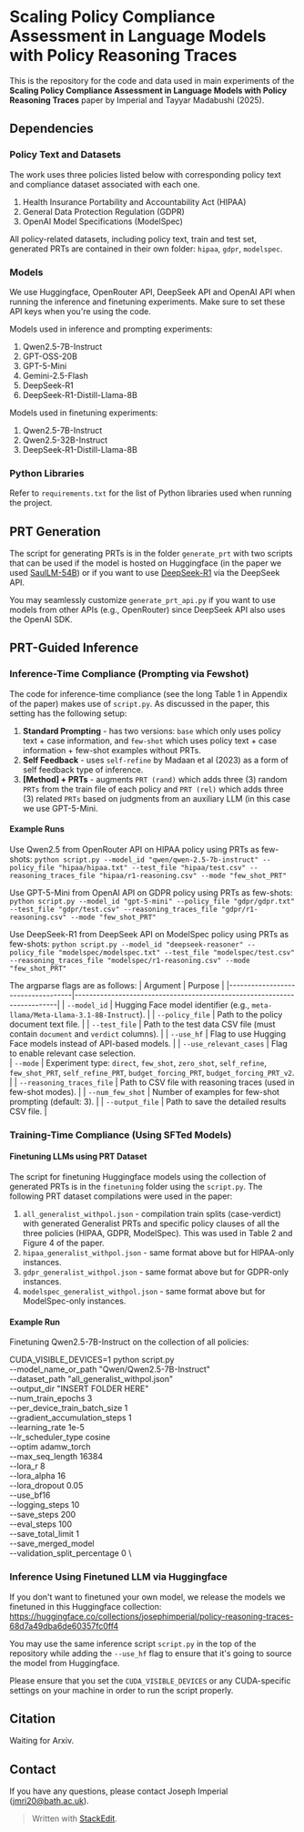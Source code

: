 # Scaling Policy Compliance Assessment in Language Models with Policy Reasoning Traces

This is the repository for the code and data used in main experiments of the **Scaling Policy Compliance Assessment in Language Models with Policy Reasoning Traces** paper by Imperial and Tayyar Madabushi (2025).

## Dependencies

### Policy Text and Datasets
The work uses three policies listed below with corresponding policy text and compliance dataset associated with each one.

 1. Health Insurance Portability and Accountability Act (HIPAA)
 2. General Data Protection Regulation (GDPR)
 3. OpenAI Model Specifications (ModelSpec)

All policy-related datasets, including policy text, train and test set, generated PRTs are contained in their own folder:  `hipaa`, 	`gdpr`, `modelspec`.

### Models
We use Huggingface, OpenRouter API, DeepSeek API and OpenAI API when running the inference and finetuning experiments. Make sure to set these API keys when you're using the code. 

Models used in inference and prompting experiments:
 1. Qwen2.5-7B-Instruct
 2. GPT-OSS-20B
 3. GPT-5-Mini
 4. Gemini-2.5-Flash
 5. DeepSeek-R1
 6. DeepSeek-R1-Distill-Llama-8B

Models used in finetuning experiments:

 1. Qwen2.5-7B-Instruct
 2. Qwen2.5-32B-Instruct
 3. DeepSeek-R1-Distill-Llama-8B

### Python Libraries 
Refer to 	`requirements.txt` for the list of Python libraries used when running the project.

## PRT Generation

The script for generating PRTs is in the folder `generate_prt` with two scripts that can be used if the model is hosted on Huggingface (in the paper we used [SaulLM-54B](https://huggingface.co/Equall/SaulLM-54B-Instruct/discussions)) or if you want to use [DeepSeek-R1](https://api-docs.deepseek.com/quick_start/pricing) via the DeepSeek API.

You may seamlessly customize `generate_prt_api.py` if you want to use models from other APIs (e.g., OpenRouter) since DeepSeek API also uses the OpenAI SDK.

## PRT-Guided Inference

### Inference-Time Compliance (Prompting via Fewshot)

The code for inference-time compliance (see the long Table 1 in Appendix of the paper) makes use of `script.py`. As discussed in the paper, this setting has the following setup:

 1. **Standard Prompting** - has two versions: `base` which only uses policy text + case information, and `few-shot` which uses policy text + case information + few-shot examples without PRTs.
 2. **Self Feedback** - uses `self-refine` by Madaan et al (2023) as a form of self feedback type of inference.
 3. **[Method] + PRTs** - augments `PRT (rand)` which adds three (3) random `PRTs` from the train file of each policy and `PRT (rel)` which adds three (3) related `PRTs` based on judgments from an auxiliary LLM (in this case we use GPT-5-Mini.
 
#### Example Runs

Use Qwen2.5 from OpenRouter API on HIPAA policy using PRTs as few-shots:
`python script.py --model_id "qwen/qwen-2.5-7b-instruct" --policy_file "hipaa/hipaa.txt" --test_file "hipaa/test.csv" --reasoning_traces_file "hipaa/r1-reasoning.csv" --mode "few_shot_PRT"`

Use GPT-5-Mini from OpenAI API  on GDPR policy using PRTs as few-shots:
`python script.py --model_id "gpt-5-mini" --policy_file "gdpr/gdpr.txt" --test_file "gdpr/test.csv" --reasoning_traces_file "gdpr/r1-reasoning.csv" --mode "few_shot_PRT"`

Use DeepSeek-R1 from DeepSeek API on ModelSpec policy using PRTs as few-shots:
`python script.py --model_id "deepseek-reasoner" --policy_file "modelspec/modelspec.txt" --test_file "modelspec/test.csv" --reasoning_traces_file "modelspec/r1-reasoning.csv" --mode "few_shot_PRT"`

The argparse flags are as follows:
| Argument                          | Purpose                                                                 |
|-----------------------------------|-------------------------------------------------------------------------|
| `--model_id`                      | Hugging Face model identifier (e.g., `meta-llama/Meta-Llama-3.1-8B-Instruct`). |
| `--policy_file`                   | Path to the policy document text file.                                  |
| `--test_file`                     | Path to the test data CSV file (must contain `document` and `verdict` columns). |
| `--use_hf`                        | Flag to use Hugging Face models instead of API-based models.            |
| `--use_relevant_cases`            | Flag to enable relevant case selection.                                 
| `--mode`                          | Experiment type: `direct`, `few_shot`, `zero_shot`, `self_refine`, `few_shot_PRT`, `self_refine_PRT`, `budget_forcing_PRT`, `budget_forcing_PRT_v2`. |
| `--reasoning_traces_file`         | Path to CSV file with reasoning traces (used in few-shot modes).         |
| `--num_few_shot`                  | Number of examples for few-shot prompting (default: 3).                  |
| `--output_file`                   | Path to save the detailed results CSV file.                             |

###  Training-Time Compliance (Using SFTed Models)

#### Finetuning LLMs using PRT Dataset

The script for finetuning Huggingface models using the collection of generated PRTs is in the `finetuning` folder using the `script.py`. The following PRT dataset compilations were used in the paper:

 1. `all_generalist_withpol.json` - compilation train splits (case-verdict) with generated Generalist PRTs and specific policy clauses of all the three policies (HIPAA, GDPR, ModelSpec). This was used in Table 2 and Figure 4 of the paper.
 2. `hipaa_generalist_withpol.json` - same format above but for HIPAA-only instances.
 3. `gdpr_generalist_withpol.json` - same format above but for GDPR-only instances.
 4. `modelspec_generalist_withpol.json` - same format above but for ModelSpec-only instances.

#### Example Run

Finetuning Qwen2.5-7B-Instruct on the collection of all policies:

CUDA_VISIBLE_DEVICES=1 python script.py \
    --model_name_or_path "Qwen/Qwen2.5-7B-Instruct" \
    --dataset_path "all_generalist_withpol.json" \
    --output_dir "INSERT FOLDER HERE" \
    --num_train_epochs 3 \
    --per_device_train_batch_size 1 \
    --gradient_accumulation_steps 1 \
    --learning_rate 1e-5 \
    --lr_scheduler_type cosine \
    --optim adamw_torch \
    --max_seq_length 16384 \
    --lora_r 8 \
    --lora_alpha 16 \
    --lora_dropout 0.05 \
    --use_bf16 \
    --logging_steps 10 \
    --save_steps 200 \
    --eval_steps 100 \
    --save_total_limit 1 \
    --save_merged_model \
    --validation_split_percentage 0 \

### Inference Using Finetuned LLM via Huggingface

If you don't want to finetuned your own model, we release the models we finetuned in this Huggingface collection: https://huggingface.co/collections/josephimperial/policy-reasoning-traces-68d7a49dba6de60357fc0ff4

You may use the same inference script `script.py` in the top of the repository while adding the `--use_hf` flag to ensure that it's going to source the model from Huggingface.

Please ensure that you set the `CUDA_VISIBLE_DEVICES` or any CUDA-specific settings on your machine in order to run the script properly. 

## Citation
Waiting for Arxiv.

## Contact
If you have any questions, please contact Joseph Imperial (jmri20@bath.ac.uk).

> Written with [StackEdit](https://stackedit.io/).
